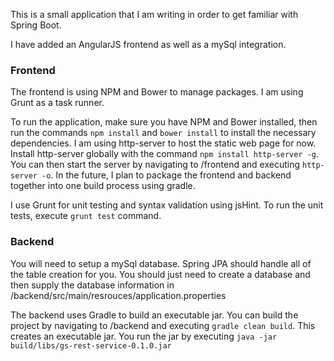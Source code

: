 This is a small application that I am writing in order to get familiar with Spring Boot.

I have added an AngularJS frontend as well as a mySql integration.

### Frontend

The frontend is using NPM and Bower to manage packages. I am using Grunt as a task runner.

To run the application, make sure you have NPM and Bower installed, then run the commands `npm install` and 
`bower install` to install the necessary dependencies. I am using http-server to host the static web page for 
now. Install http-server globally with the command `npm install http-server -g`. You can then start the server 
by navigating to /frontend and executing `http-server -o`. In the future, I plan to package the frontend and backend together into one build process using gradle.

I use Grunt for unit testing and syntax validation using jsHint. To run the unit tests, execute `grunt test` 
command.

### Backend

You will need to setup a mySql database. Spring JPA should handle all of the table creation for you. You should 
just need to create a database and then supply the database information in /backend/src/main/resrouces/application.properties

The backend uses Gradle to build an executable jar. You can build the project by navigating to /backend and 
executing `gradle clean build`. This creates an executable jar. You run the jar by executing 
`java -jar build/libs/gs-rest-service-0.1.0.jar`
